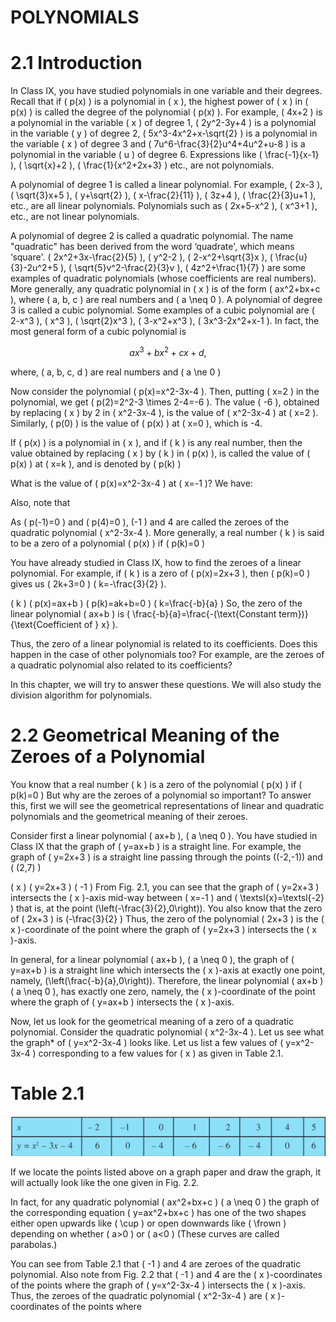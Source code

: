 # POLYNOMIALS 

# 2.1 Introduction 

In Class IX, you have studied polynomials in one variable and their degrees. Recall that if \( p(x) \) is a polynomial in \( x \), the highest power of \( x \) in \( p(x) \) is called the degree of the polynomial \( p(x) \). For example, \( 4x+2 \) is a polynomial in the variable \( x \) of degree 1, \( 2y^2-3y+4 \) is a polynomial in the variable \( y \) of degree 2, \( 5x^3-4x^2+x-\sqrt{2} \) is a polynomial in the variable \( x \) of degree 3 and \( 7u^6-\frac{3}{2}u^4+4u^2+u-8 \) is a polynomial in the variable \( u \) of degree 6. Expressions like \( \frac{-1}{x-1} \), \( \sqrt{x}+2 \), \( \frac{1}{x^2+2x+3} \) etc., are not polynomials.

A polynomial of degree 1 is called a linear polynomial. For example, \( 2x-3 \), \( \sqrt{3}x+5 \), \( y+\sqrt{2} \), \( x-\frac{2}{11} \), \( 3z+4 \), \( \frac{2}{3}u+1 \), etc., are all linear polynomials. Polynomials such as \( 2x+5-x^2 \), \( x^3+1 \), etc., are not linear polynomials.

A polynomial of degree 2 is called a quadratic polynomial. The name "quadratic" has been derived from the word ‘quadrate', which means ‘square'. \( 2x^2+3x-\frac{2}{5} \), \( y^2-2 \), \( 2-x^2+\sqrt{3}x \), \( \frac{u}{3}-2u^2+5 \), \( \sqrt{5}v^2-\frac{2}{3}v \), \( 4z^2+\frac{1}{7} \) are some examples of quadratic polynomials (whose coefficients are real numbers). More generally, any quadratic polynomial in \( x \) is of the form \( ax^2+bx+c \), where \( a, b, c \) are real numbers and \( a \neq 0 \). A polynomial of degree 3 is called a cubic polynomial. Some examples of a cubic polynomial are \( 2-x^3 \), \( x^3 \), \( \sqrt{2}x^3 \), \( 3-x^2+x^3 \), \( 3x^3-2x^2+x-1 \). In fact, the most general form of a cubic polynomial is

$$
ax^3+bx^2+cx+d,
$$

where, \( a, b, c, d \) are real numbers and \( a \ne 0 \)

Now consider the polynomial \( p(x)=x^2-3x-4 \). Then, putting \( x=2 \) in the polynomial, we get \( p(2)=2^2-3 \times 2-4=-6 \). The value \( -6 \), obtained by replacing \( x \) by 2 in \( x^2-3x-4 \), is the value of \( x^2-3x-4 \) at \( x=2 \). Similarly, \( p(0) \) is the value of \( p(x) \) at \( x=0 \), which is -4.

If \( p(x) \) is a polynomial in \( x \), and if \( k \) is any real number, then the value obtained by replacing \( x \) by \( k \) in \( p(x) \), is called the value of \( p(x) \) at \( x=k \), and is denoted by \( p(k) \)

What is the value of \( p(x)=x^2-3x-4 \) at \( x=-1 \)? We have:

Also, note that

As \( p(-1)=0 \) and \( p(4)=0 \), \(-1 \) and 4 are called the zeroes of the quadratic polynomial \( x^2-3x-4 \). More generally, a real number \( k \) is said to be a zero of a polynomial \( p(x) \) if \( p(k)=0 \)

You have already studied in Class IX, how to find the zeroes of a linear polynomial. For example, if \( k \) is a zero of \( p(x)=2x+3 \), then \( p(k)=0 \) gives us \( 2k+3=0 \) \( k=-\frac{3}{2} \).

\( k \) \( p(x)=ax+b \) \( p(k)=ak+b=0 \) \( k=\frac{-b}{a} \) So, the zero of the linear polynomial \( ax+b \) is \( \frac{-b}{a}=\frac{-(\text{Constant term})}{\text{Coefficient of } x} \).

Thus, the zero of a linear polynomial is related to its coefficients. Does this happen in the case of other polynomials too? For example, are the zeroes of a quadratic polynomial also related to its coefficients?

In this chapter, we will try to answer these questions. We will also study the division algorithm for polynomials.

# 2.2 Geometrical Meaning of the Zeroes of a Polynomial

You know that a real number \( k \) is a zero of the polynomial \( p(x) \) if \( p(k)=0 \) But why are the zeroes of a polynomial so important? To answer this, first we will see the geometrical representations of linear and quadratic polynomials and the geometrical meaning of their zeroes.

Consider first a linear polynomial \( ax+b \), \( a \neq 0 \). You have studied in Class IX that the graph of \( y=ax+b \) is a straight line. For example, the graph of \( y=2x+3 \) is a straight line passing through the points \((-2,-1)\) and \( (2,7) \)

\( x \) \( y=2x+3 \) \( -1 \) From Fig. 2.1, you can see that the graph of \( y=2x+3 \) intersects the \( x \)-axis mid-way between \( x=-1 \) and \( \textsl{x}=\textsl{-2} \) that is, at the point \(\left(-\frac{3}{2},0\right)\). You also know that the zero of \( 2x+3 \) is \(-\frac{3}{2} \) Thus, the zero of the polynomial \( 2x+3 \) is the \( x \)-coordinate of the point where the graph of \( y=2x+3 \) intersects the \( x \)-axis.

In general, for a linear polynomial \( ax+b \), \( a \neq 0 \), the graph of \( y=ax+b \) is a straight line which intersects the \( x \)-axis at exactly one point, namely, \(\left(\frac{-b}{a},0\right)\). Therefore, the linear polynomial \( ax+b \) \( a \neq 0 \), has exactly one zero, namely, the \( x \)-coordinate of the point where the graph of \( y=ax+b \) intersects the \( x \)-axis.

Now, let us look for the geometrical meaning of a zero of a quadratic polynomial. Consider the quadratic polynomial \( x^2-3x-4 \). Let us see what the graph* of \( y=x^2-3x-4 \) looks like. Let us list a few values of \( y=x^2-3x-4 \) corresponding to a few values for \( x \) as given in Table 2.1.

# Table 2.1

![](images/3ecc051209b3e741069b8abd39193ed9482f3bb30d2f6f9c2e9b5ae8434f4852.jpg)

If we locate the points listed above on a graph paper and draw the graph, it will actually look like the one given in Fig. 2.2.

In fact, for any quadratic polynomial \( ax^2+bx+c \) \( a \neq 0 \) the graph of the corresponding equation \( y=ax^2+bx+c \) has one of the two shapes either open upwards like \( \cup \) or open downwards like \( \frown \) depending on whether \( a>0 \) or \( a<0 \) (These curves are called parabolas.)

You can see from Table 2.1 that \( -1 \) and 4 are zeroes of the quadratic polynomial. Also note from Fig. 2.2 that \( -1 \) and 4 are the \( x \)-coordinates of the points where the graph of \( y=x^2-3x-4 \) intersects the \( x \)-axis. Thus, the zeroes of the quadratic polynomial \( x^2-3x-4 \) are \( x \)-coordinates of the points where
